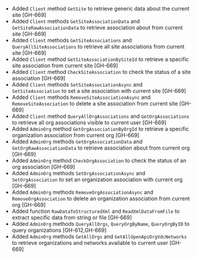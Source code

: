 * Added `Client` method `GetSite` to retrieve generic data about the current site [GH-669]
* Added `Client` methods `GetSiteAssociationData` and `GetSiteRawAssociationData` to retrieve association about from current site [GH-669]
* Added `Client` methods `GetSiteAssociations` and `QueryAllSiteAssociations` to retrieve all site associations from current site [GH-669]
* Added `Client` method `GetSiteAssociationBySiteId` to retrieve a specific site association from current site [GH-669]
* Added `Client` method `CheckSiteAssociation` to check the status of a site association [GH-669]
* Added `Client` methods `SetSiteAssociationAsync` and `SetSiteAssociation` to set a site association with current site [GH-669]
* Added `Client` methods `RemoveSiteAssociationAsync` and `RemoveSiteAssociation` to delete a site association from current site [GH-669]
* Added `Client` method `QueryAllOrgAssociations` and `GetOrgAssociations` to retrieve all org associations visible to current user [GH-669]
* Added `AdminOrg` method `GetOrgAssociationByOrgId` to retrieve a specific organization association from current org [GH-669]
* Added `AdminOrg` methods `GetOrgAssociationData` and `GetOrgRawAssociationData` to retrieve association about from current org [GH-669]
* Added `AdminOrg` method `CheckOrgAssociation` to check the status of an org association [GH-669]
* Added `AdminOrg` methods `SetOrgAssociationAsync` and `SetOrgAssociation` to set an organization association with current org [GH-669]
* Added `AdminOrg` methods `RemoveOrgAssociationAsync` and `RemoveOrgAssociation` to delete an organization association from current org [GH-669]
* Added function `RawDataToStructuredXml` and `ReadXmlDataFromFile` to extract specific data from string or file [GH-669]
* Added `AdminOrg` methods `QueryAllOrgs`, `QueryOrgByName`, `QueryOrgByID` to query organizations [GH-612,GH-669]
* Added `AdminOrg` methods `GetAllOrgs` and `GetAllOpenApiOrgVdcNetworks` to retrieve organizations and networks available to current user [GH-669]
